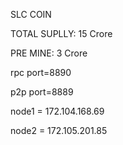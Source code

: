 SLC COIN

TOTAL SUPLLY: 15 Crore

PRE MINE: 3 Crore

rpc port=8890 

p2p port=8889

node1 = 172.104.168.69 

node2 = 172.105.201.85 
